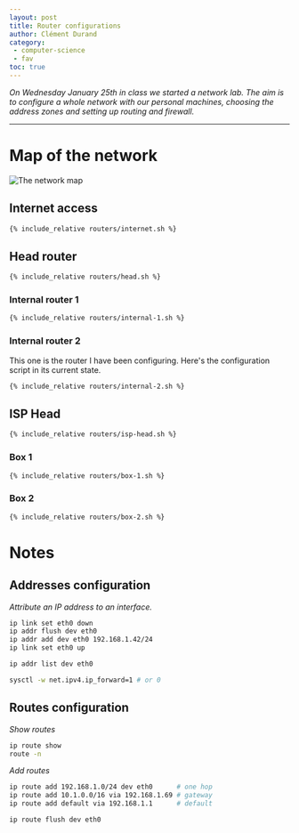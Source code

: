 ```yaml
---
layout: post
title: Router configurations
author: Clément Durand
category:
 - computer-science
 - fav
toc: true
---
```


*On Wednesday January 25th in class we started a network lab. The aim is to configure a whole network with our personal machines, choosing the address zones and setting up routing and firewall.*

---

# Map of the network

![The network map]({{site.url}}/images/network-schema.jpg)

## Internet access

```bash
{% include_relative routers/internet.sh %}
```

## Head router

```bash
{% include_relative routers/head.sh %}
```

### Internal router 1

```bash
{% include_relative routers/internal-1.sh %}
```

### Internal router 2

This one is the router I have been configuring. Here's the configuration script in its current state.

```bash
{% include_relative routers/internal-2.sh %}
```

## ISP Head

```bash
{% include_relative routers/isp-head.sh %}
```

### Box 1

```bash
{% include_relative routers/box-1.sh %}
```

### Box 2

```bash
{% include_relative routers/box-2.sh %}
```

# Notes

## Addresses configuration

*Attribute an IP address to an interface.*

```bash
ip link set eth0 down
ip addr flush dev eth0
ip addr add dev eth0 192.168.1.42/24
ip link set eth0 up
```

```bash
ip addr list dev eth0
```

```bash
sysctl -w net.ipv4.ip_forward=1 # or 0
```

## Routes configuration

*Show routes*

```bash
ip route show
route -n
```

*Add routes*

```bash
ip route add 192.168.1.0/24 dev eth0      # one hop
ip route add 10.1.0.0/16 via 192.168.1.69 # gateway
ip route add default via 192.168.1.1      # default
```

```bash
ip route flush dev eth0
```
